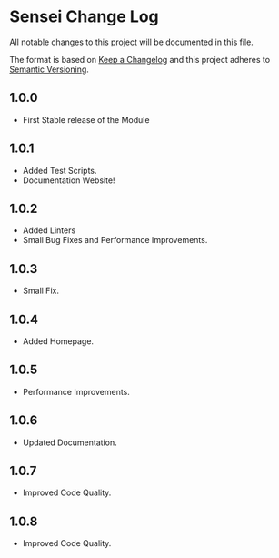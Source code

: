 # Sensei Change Log

All notable changes to this project will be documented in this file.

The format is based on [Keep a Changelog](http://keepachangelog.com/) and this project adheres to [Semantic Versioning](http://semver.org/).

## 1.0.0

- First Stable release of the Module

## 1.0.1

- Added Test Scripts.
- Documentation Website!

## 1.0.2

- Added Linters
- Small Bug Fixes and Performance Improvements.

## 1.0.3

- Small Fix.

## 1.0.4

- Added Homepage.

## 1.0.5

- Performance Improvements.

## 1.0.6

- Updated Documentation.

## 1.0.7

- Improved Code Quality.

## 1.0.8

- Improved Code Quality.